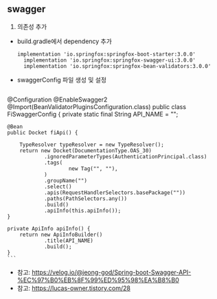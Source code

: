 ## swagger
1. 의존성 추가
  - build.gradle에서 dependency 추가
    ```
    implementation 'io.springfox:springfox-boot-starter:3.0.0'
	  implementation 'io.springfox:springfox-swagger-ui:3.0.0'
	  implementation 'io.springfox:springfox-bean-validators:3.0.0'
    ```
  - swaggerConfig 파일 생성 및 설정
    ```
@Configuration
@EnableSwagger2
@Import(BeanValidatorPluginsConfiguration.class)
public class FiSwaggerConfig {
    private static final String API_NAME = "";
    
    @Bean
    public Docket fiApi() {

        TypeResolver typeResolver = new TypeResolver();
        return new Docket(DocumentationType.OAS_30)
                .ignoredParameterTypes(AuthenticationPrincipal.class)
                .tags(
                        new Tag("", ""),
                )
                .groupName("")
                .select()
                .apis(RequestHandlerSelectors.basePackage(""))
                .paths(PathSelectors.any())
                .build()
                .apiInfo(this.apiInfo());
    }

    private ApiInfo apiInfo() {
        return new ApiInfoBuilder()
                .title(API_NAME)
                .build();
    }
    ```
* 참고: https://velog.io/@jeong-god/Spring-boot-Swagger-API-%EC%97%B0%EB%8F%99%ED%95%98%EA%B8%B0
* 참고: https://lucas-owner.tistory.com/28
